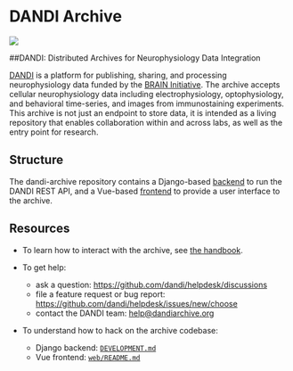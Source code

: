 # DANDI Archive

![](https://www.dandiarchive.org/assets/dandi_logo.svg)

##DANDI: Distributed Archives for Neurophysiology Data Integration

[DANDI](https://dandiarchive.org/) is a platform for publishing, sharing, and processing neurophysiology data
funded by the [BRAIN Initiative](https://braininitiative.nih.gov/). The archive
accepts cellular neurophysiology data including electrophysiology,
optophysiology, and behavioral time-series, and images from immunostaining
experiments. This archive is not just an endpoint to store data, it is intended as a living repository that enables
collaboration within and across labs, as well as the entry point for research.

## Structure

The dandi-archive repository contains a Django-based [backend](dandiapi/) to run the DANDI REST API, and a
Vue-based [frontend](web/) to provide a user interface to the archive.

## Resources

* To learn how to interact with the archive,
see [the handbook](https://www.dandiarchive.org/handbook/).

* To get help:
  - ask a question: https://github.com/dandi/helpdesk/discussions
  - file a feature request or bug report: https://github.com/dandi/helpdesk/issues/new/choose
  - contact the DANDI team: help@dandiarchive.org

* To understand how to hack on the archive codebase:
  - Django backend: [`DEVELOPMENT.md`](DEVELOPMENT.md)
  - Vue frontend: [`web/README.md`](web/README.md)
